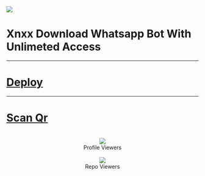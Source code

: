 
<img src='https://github.com/ravindu01manoj/xnxx-dl-wabot/blob/77dd4bb08e42d2751dd248821dff27951ac8aa95/your_cool_intro%20(1).gif'>

# Xnxx Download Whatsapp Bot With Unlimeted Access

***
# [Deploy](https://dashboard.heroku.com/new?button-url=https://github.com/ravindu01manoj/xnxx-dl-wabot&template=https://github.com/ravindu01manoj/xnxx-dl-wabot)

***
# [Scan Qr](https://replit.com/@RavinduManoj/XNXX-DOWNLOAD-Whatsapp-BOT)


<div align="center"><br> <img src="https://profile-counter.glitch.me/ravindu01manoj/count.svg" /><br>Profile Viewers</div>

<div align="center"><br> <img src="https://profile-counter.glitch.me/ravindu01manoj-xnxx/count.svg" /><br>Repo Viewers</div>
